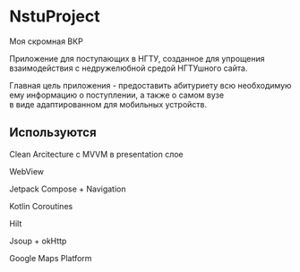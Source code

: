 # NstuProject
Моя скромная ВКР

Приложение для поступающих в НГТУ, созданное для упрощения взаимодействия с недружелюбной средой НГТУшного сайта.

Главная цель приложения - предоставить абитуриету всю необходимую ему информацию о поступлении, а также о самом вузе<br>в виде адаптированном для мобильных устройств.

## Используются
Clean Arcitecture с MVVM в presentation слое

WebView

Jetpack Compose + Navigation

Kotlin Coroutines

Hilt

Jsoup + okHttp

Google Maps Platform
